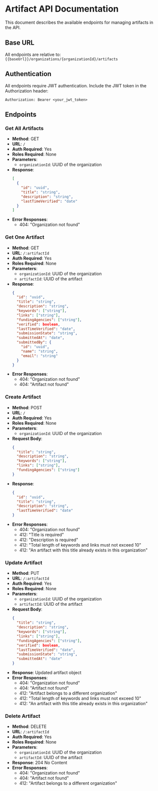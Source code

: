 # Artifact API Documentation

This document describes the available endpoints for managing artifacts in the API.

## Base URL

All endpoints are relative to: `{{baseUrl}}/organizations/{organizationId}/artifacts`

## Authentication

All endpoints require JWT authentication. Include the JWT token in the Authorization header:
```
Authorization: Bearer <your_jwt_token>
```

## Endpoints

### Get All Artifacts
- **Method**: GET
- **URL**: `/`
- **Auth Required**: Yes
- **Roles Required**: None
- **Parameters**:
  - `organizationId`: UUID of the organization
- **Response**: 
  ```json
  [
    {
      "id": "uuid",
      "title": "string",
      "description": "string",
      "lastTimeVerified": "date"
    }
  ]
  ```
- **Error Responses**:
  - 404: "Organization not found"

### Get One Artifact
- **Method**: GET
- **URL**: `/:artifactId`
- **Auth Required**: Yes
- **Roles Required**: None
- **Parameters**: 
  - `organizationId`: UUID of the organization
  - `artifactId`: UUID of the artifact
- **Response**: 
  ```json
  {
    "id": "uuid",
    "title": "string",
    "description": "string",
    "keywords": ["string"],
    "links": ["string"],
    "fundingAgencies": ["string"],
    "verified": boolean,
    "lastTimeVerified": "date",
    "submissionState": "string",
    "submittedAt": "date",
    "submittedBy": {
      "id": "uuid",
      "name": "string",
      "email": "string"
    }
  }
  ```
- **Error Responses**:
  - 404: "Organization not found"
  - 404: "Artifact not found"

### Create Artifact
- **Method**: POST
- **URL**: `/`
- **Auth Required**: Yes
- **Roles Required**: None
- **Parameters**:
  - `organizationId`: UUID of the organization
- **Request Body**:
  ```json
  {
    "title": "string",
    "description": "string",
    "keywords": ["string"],
    "links": ["string"],
    "fundingAgencies": ["string"]
  }
  ```
- **Response**: 
  ```json
  {
    "id": "uuid",
    "title": "string",
    "description": "string",
    "lastTimeVerified": "date"
  }
  ```
- **Error Responses**:
  - 404: "Organization not found"
  - 412: "Title is required"
  - 412: "Description is required"
  - 412: "Total length of keywords and links must not exceed 10"
  - 412: "An artifact with this title already exists in this organization"

### Update Artifact
- **Method**: PUT
- **URL**: `/:artifactId`
- **Auth Required**: Yes
- **Roles Required**: None
- **Parameters**: 
  - `organizationId`: UUID of the organization
  - `artifactId`: UUID of the artifact
- **Request Body**:
  ```json
  {
    "title": "string",
    "description": "string",
    "keywords": ["string"],
    "links": ["string"],
    "fundingAgencies": ["string"],
    "verified": boolean,
    "lastTimeVerified": "date",
    "submissionState": "string",
    "submittedAt": "date"
  }
  ```
- **Response**: Updated artifact object
- **Error Responses**:
  - 404: "Organization not found"
  - 404: "Artifact not found"
  - 412: "Artifact belongs to a different organization"
  - 412: "Total length of keywords and links must not exceed 10"
  - 412: "An artifact with this title already exists in this organization"

### Delete Artifact
- **Method**: DELETE
- **URL**: `/:artifactId`
- **Auth Required**: Yes
- **Roles Required**: None
- **Parameters**: 
  - `organizationId`: UUID of the organization
  - `artifactId`: UUID of the artifact
- **Response**: 204 No Content
- **Error Responses**:
  - 404: "Organization not found"
  - 404: "Artifact not found"
  - 412: "Artifact belongs to a different organization" 